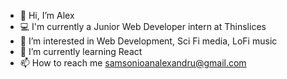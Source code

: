 - 👋 Hi, I’m Alex
- 💻 I'm currently a Junior Web Developer intern at Thinslices
- 👀 I’m interested in Web Development, Sci Fi media, LoFi music
- 🌱 I’m currently learning React
- 📫 How to reach me samsonioanalexandru@gmail.com

<!---
ozusteapot/ozusteapot is a ✨ special ✨ repository because its `README.md` (this file) appears on your GitHub profile.
You can click the Preview link to take a look at your changes.
--->
